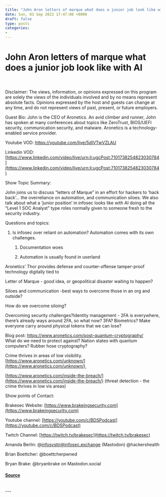 ```yaml
---
title: "John Aron letters of marque what does a junior job look like with AI"
date: Sun, 03 Sep 2023 17:47:00 +0000
draft: false
type: posts
categories: 
- 
---
```

# John Aron letters of marque what does a junior job look like with AI

<br/>

<br/>
Disclaimer: The views, information, or opinions expressed on this program are solely the views of the individuals involved and by no means represent absolute facts. Opinions expressed by the host and guests can change at any time, and do not represent views of past, present, or future employers.

Guest Bio: John is the CEO of Aronetics. An avid climber and runner, John has spoken at many conferences about topics like ZeroTrust, BIOS/UEFI security, communication security, and malware. Aronetics is a technology-enabled service provider. 

Youtube VOD: https://youtube.com/live/5dIVTwVZLAU

Linkedin VOD: [https://www.linkedin.com/video/live/urn:li:ugcPost:7101738254823030784](https://www.linkedin.com/video/live/urn:li:ugcPost:7101738254823030784)

  
  

Show Topic Summary:

John joins us to discuss “letters of Marque” in an effort for hackers to ‘hack back’... the overreliance on automation, and communication siloes. We also talk about what a ‘junior position’ in infosec looks like with AI doing all the “Level 1 SOC Analyst” type roles normally given to someone fresh to the security industry.

Questions and topics:

1.  Is infosec over reliant on automation? Automation comes with its own challenges.
    
    1.  Documentation woes
        
    
    1.  Automation is usually found in userland
        

Aronetics’ Thor provides defense and counter-offense tamper-proof technology digitally tied to 

Letter of Marque - good idea, or geopolitical disaster waiting to happen?

  
Siloes and communication -best ways to overcome those in an org and outside?

How do we overcome siloing?

Overcoming security challenges?Identity management - 2FA is everywhere, there’s already ways around 2FA, so what now? 3FA? Biometrics? Make everyone carry around physical tokens that we can lose?

Blog post: [https://www.aronetics.com/post-quantum-cryptography/  
](https://www.aronetics.com/post-quantum-cryptography/)What do we need to protect against? Nation states with quantum computers? Rubber hose cryptography?

Crime thrives in areas of low visibility. [https://www.aronetics.com/unknown/](https://www.aronetics.com/unknown/) 

[https://www.aronetics.com/inside-the-breach/](https://www.aronetics.com/inside-the-breach/) (threat detection - the crime thrives in low vis areas)

Show points of Contact:

Brakesec Website: [https://www.brakeingsecurity.com](https://www.brakeingsecurity.com)

Youtube channel: [https://youtube.com/c/BDSPodcast](https://youtube.com/c/BDSPodcast)

Twitch Channel: [https://twitch.tv/brakesec](https://twitch.tv/brakesec)

Amanda Berlin: @infosystir@infosec.exchange (Mastodon) @hackershealth 

Brian Boettcher: @boettcherpwned

Bryan Brake: @bryanbrake on Mastodon.social

#### [Source](http://brakeingsecurity.com/john-aron-letters-of-marque-what-does-a-junior-job-look-like-with-ai)

<br/>
---

